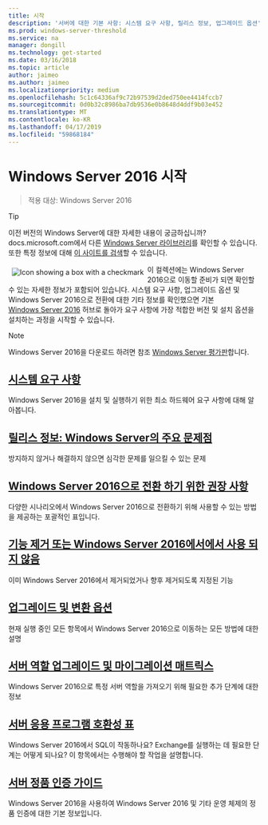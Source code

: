 ```yaml
---
title: 시작
description: '서버에 대한 기본 사항: 시스템 요구 사항, 릴리스 정보, 업그레이드 옵션'
ms.prod: windows-server-threshold
ms.service: na
manager: dongill
ms.technology: get-started
ms.date: 03/16/2018
ms.topic: article
author: jaimeo
ms.author: jaimeo
ms.localizationpriority: medium
ms.openlocfilehash: 5c1c64336af9c72b97539d2ded750ee4414fccb7
ms.sourcegitcommit: 0d0b32c8986ba7db9536e0b8648d4ddf9b03e452
ms.translationtype: MT
ms.contentlocale: ko-KR
ms.lasthandoff: 04/17/2019
ms.locfileid: "59868184"
---
```

# <a name="get-started-with-windows-server-2016"></a>Windows Server 2016 시작

>적용 대상: Windows Server 2016

>[!TIP]
> 이전 버전의 Windows Server에 대한 자세한 내용이 궁금하십니까? docs.microsoft.com에서 다른 [Windows Server 라이브러리](/previous-versions/windows/)를 확인할 수 있습니다. 또한 특정 정보에 대해 [이 사이트를 검색](https://docs.microsoft.com/search/index?search=Windows+Server&dataSource=previousVersions)할 수 있습니다.

<img src="../media/landing-icons/getstarted.png" style='float:left; padding:.5em;' alt="Icon showing a box with a checkmark"> 이 컬렉션에는 Windows Server 2016으로 이동할 준비가 되면 확인할 수 있는 자세한 정보가 포함되어 있습니다. 시스템 요구 사항, 업그레이드 옵션 및 Windows Server 2016으로 전환에 대한 기타 정보를 확인했으면 기본 [Windows Server 2016](Windows-Server-2016.md) 허브로 돌아가 요구 사항에 가장 적합한 버전 및 설치 옵션을 설치하는 과정을 시작할 수 있습니다. 

>[!Note]
> Windows Server 2016을 다운로드 하려면 참조 [Windows Server 평가판](https://www.microsoft.com/evalcenter/evaluate-windows-server-2016)합니다.


## <a name="system-requirementssystem-requirementsmd"></a>[시스템 요구 사항](system-requirements.md)
Windows Server 2016을 설치 및 실행하기 위한 최소 하드웨어 요구 사항에 대해 알아봅니다.

## <a name="release-notes-important-issues-in-windows-serverwindows-server-2016-ga-release-notesmd"></a>[릴리스 정보: Windows Server의 주요 문제점](Windows-Server-2016-GA-Release-Notes.md)
방지하지 않거나 해결하지 않으면 심각한 문제를 일으킬 수 있는 문제

## <a name="recommendations-for-moving-to-windows-server-2016recommendations-moving-to-server2016md"></a>[Windows Server 2016으로 전환 하기 위한 권장 사항](Recommendations-moving-to-Server2016.md)
다양한 시나리오에서 Windows Server 2016으로 전환하기 위해 사용할 수 있는 방법을 제공하는 포괄적인 표입니다.

## <a name="features-removed-or-deprecated-in--windows-server-2016deprecated-featuresmd"></a>[기능 제거 또는 Windows Server 2016에서에서 사용 되지 않음](deprecated-features.md)
이미 Windows Server 2016에서 제거되었거나 향후 제거되도록 지정된 기능

## <a name="upgrade-and-conversion-optionssupported-upgrade-pathsmd"></a>[업그레이드 및 변환 옵션](Supported-Upgrade-Paths.md)
현재 실행 중인 모든 항목에서 Windows Server 2016으로 이동하는 모든 방법에 대한 설명

## <a name="server-role-upgrade-and-migration-matrixserver-role-upgradeability-tablemd"></a>[서버 역할 업그레이드 및 마이그레이션 매트릭스](Server-Role-Upgradeability-Table.md)
Windows Server 2016으로 특정 서버 역할을 가져오기 위해 필요한 추가 단계에 대한 정보

## <a name="server-application-compatibility-tableserver-application-compatibilitymd"></a>[서버 응용 프로그램 호환성 표](Server-Application-Compatibility.md)
Windows Server 2016에서 SQL이 작동하나요? Exchange를 실행하는 데 필요한 단계는 어떻게 되나요? 이 항목에서는 수행해야 할 작업을 설명합니다.

## <a name="server-activation-guideserver-2016-activationmd"></a>[서버 정품 인증 가이드](Server-2016-activation.md)
Windows Server 2016을 사용하여 Windows Server 2016 및 기타 운영 체제의 정품 인증에 대한 기본 정보입니다.


